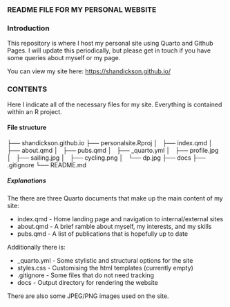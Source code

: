 
### README FILE FOR MY PERSONAL WEBSITE 

### Introduction

This repository is where I host my personal site using Quarto and Github Pages. 
I will update this periodically, but please get in touch if you have some queries about myself or my page.

You can view my site here: https://shandickson.github.io/

### CONTENTS

Here I indicate all of the necessary files for my site. Everything is contained within an R project. 

#### File structure 

├── shandickson.github.io
├── personalsite.Rproj
│   ├── index.qmd
│   ├── about.qmd
│   ├── pubs.qmd
│   ├── _quarto.yml
│   ├── profile.jpg
│   ├── sailing.jpg
│   ├── cycling.png
│   └── dp.jpg
├── docs
├── .gitignore
└── README.md

##### Explanations

The there are three Quarto documents that make up the main content of my site:

* index.qmd - Home landing page and navigation to internal/external sites
* about.qmd - A brief ramble about myself, my interests, and my skills
* pubs.qmd - A list of publications that is hopefully up to date

Additionally there is:

* _quarto.yml - Some stylistic and structural options for the site
* styles.css - Customising the html templates (currently empty)
* .gitignore - Some files that do not need tracking
* docs - Output directory for rendering the website

There are also some JPEG/PNG images used on the site. 
